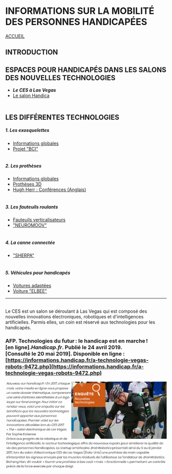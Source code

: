 # INFORMATIONS SUR LA MOBILITÉ DES PERSONNES HANDICAPÉES  
[ACCUEIL](index.md)
## INTRODUCTION  

## ESPACES POUR HANDICAPÉS DANS LES SALONS DES NOUVELLES TECHNOLOGIES 
* **_Le CES à Las Vegas_**
* [Le salon Handica](handica.md)
<br/> <br/>
## LES DIFFÉRENTES TECHNOLOGIES
##### 1. Les exosquelettes 
- [Informations globales](exoprésent.md)
- [Projet "BCI"](BCI.md)
<br/><br/>
##### 2. Les prothèses
- [Informations globales](Prothèseinfo.md)
- [Prothèses 3D](Prothèse3D.md)
- [Hugh Herr : Conférences (Anglais)](Hughvidéo.md)
<br/><br/>
##### 3. Les fauteuils roulants
- [Fauteuils verticalisateurs](FauteuilVertical.md)
- ["NEUROMOOV"](Neuromoov.md)
<br/><br/>
##### 4. La canne connectée
- ["SHERPA"](Canneconnectée.md)
<br/><br/>
##### 5. Véhicules pour handicapés
- [Voitures adaptées](Voitureadaptée.md)
- [Voiture "ELBEE"](Elbee.md)

----------------------------------------------------------
<br/>
Le CES est un salon se déroulant à Las Vegas qui est composé des nouvelles innovations électroniques, robotiques et d'intelligences artificielles. Parmis elles, un coin est réservé aux technologies pour les handicapés.

<br/>

### AFP. Technologies du futur : le handicap est en marche ! [en ligne]._Handicap.fr_. Publié le 24 avril 2019. [Consulté le 20 mai 2019]. Disponible en ligne : [https://informations.handicap.fr/a-technologie-vegas-robots-9472.php](https://informations.handicap.fr/a-technologie-vegas-robots-9472.php)

![Test](images/aidesalon.PNG "CES 2017 de Las Vegas") 

